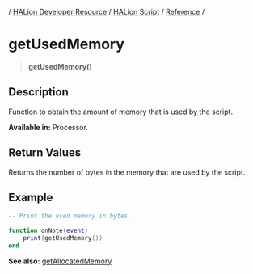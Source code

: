/ [HALion Developer Resource](../..//HALion-Developer-Resource.md) / [HALion Script](./HALion-Script.md) / [Reference](./Reference.md) /

# getUsedMemory

>**getUsedMemory()**

## Description

Function to obtain the amount of memory that is used by the script.

**Available in:** Processor.

## Return Values

Returns the number of bytes in the memory that are used by the script.

## Example

```lua
-- Print the used memory in bytes.

function onNote(event)
    print(getUsedMemory())
end
```

**See also:** [getAllocatedMemory](./getAllocatedMemory.md)